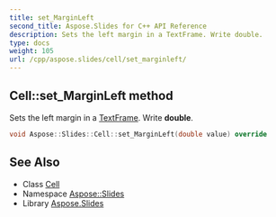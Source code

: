 ```yaml
---
title: set_MarginLeft
second_title: Aspose.Slides for C++ API Reference
description: Sets the left margin in a TextFrame. Write double.
type: docs
weight: 105
url: /cpp/aspose.slides/cell/set_marginleft/
---
```

## Cell::set_MarginLeft method


Sets the left margin in a [TextFrame](../../textframe/). Write **double**.

```cpp
void Aspose::Slides::Cell::set_MarginLeft(double value) override
```

## See Also

* Class [Cell](../)
* Namespace [Aspose::Slides](../../)
* Library [Aspose.Slides](../../../)
